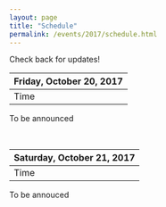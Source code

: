 ```yaml
---
layout: page
title: "Schedule"
permalink: /events/2017/schedule.html
---
```


Check back for updates!

| Friday, October 20, 2017                   |
| ------------------------------------------ |
| Time    | Talk Track    | Workshop Track   |

To be announced

&nbsp;

| Saturday, October 21, 2017                 |
| ------------------------------------------ |
| Time    | Talk Track    | Workshop Track   |

To be annouced
